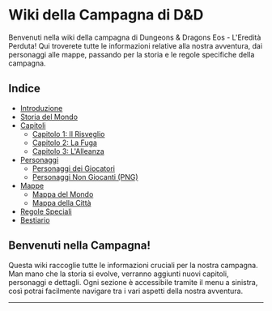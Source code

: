 # Wiki della Campagna di D&D

Benvenuti nella wiki della campagna di Dungeons & Dragons Eos - L'Eredità Perduta! Qui troverete tutte le informazioni relative alla nostra avventura, dai personaggi alle mappe, passando per la storia e le regole specifiche della campagna.

## Indice

- [Introduzione](Introduzione)
- [Storia del Mondo](Storia_del_Mondo)
- [Capitoli](Capitoli)
  - [Capitolo 1: Il Risveglio](Capitolo_1)
  - [Capitolo 2: La Fuga](Capitolo_2)
  - [Capitolo 3: L'Alleanza](Capitolo_3)
- [Personaggi](Personaggi)
  - [Personaggi dei Giocatori](Personaggi_Giocatori)
  - [Personaggi Non Giocanti (PNG)](Personaggi_Non_Giocanti)
- [Mappe](Mappe)
  - [Mappa del Mondo](Mappa_Mondo)
  - [Mappa della Città](Mappa_Citta)
- [Regole Speciali](Regole_Speciali)
- [Bestiario](Bestiario)

## Benvenuti nella Campagna!

Questa wiki raccoglie tutte le informazioni cruciali per la nostra campagna. Man mano che la storia si evolve, verranno aggiunti nuovi capitoli, personaggi e dettagli. Ogni sezione è accessibile tramite il menu a sinistra, così potrai facilmente navigare tra i vari aspetti della nostra avventura.

---

